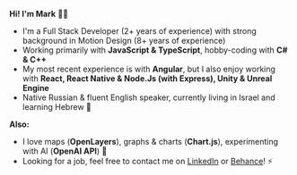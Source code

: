 __Hi! I'm Mark__ :man_technologist:

* I'm a Full Stack Developer (2+ years of experience) with strong background in Motion Design (8+ years of experience)
* Working primarily with __JavaScript & TypeScript__, hobby-coding with __C# & C++__
* My most recent experience is with __Angular__, but I also enjoy working with __React, React Native & Node.Js (with Express), Unity & Unreal Engine__
* Native Russian & fluent English speaker, currently living in Israel and learning Hebrew 🌴

__Also:__
* I love maps (__OpenLayers__), graphs & charts (__Chart.js__), experimenting with AI (__OpenAI API__) 🤖
* Looking for a job, feel free to contact me on <a href="https://www.linkedin.com/in/mark-andrew-jft/">LinkedIn</a> or <a href="https://www.behance.net/mark-andrew-jft">Behance</a>! ⚡
